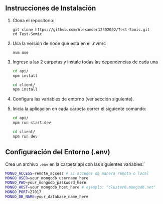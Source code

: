 ## Instrucciones de Instalación

1. Clona el repositorio:

   ```shell
   git clone https://github.com/Alexander12302002/Test-Somic.git
   cd Test-Somic
   ```

2. Usa la versión de node que esta en el .nvmrc

   ```shell
   nvm use
   ```

3. Ingrese a las 2 carpetas y instale todas las dependencias de cada una

   ```sh
   cd api/
   npm install
   ```

    ```sh
   cd client/
   npm install
   ```

4. Configura las variables de entorno (ver sección siguiente).

5. Inicia la aplicación en cada carpeta correr el siguiente comando:

   ```sh
   cd api/
   npm run start:dev
   ```

   ```sh
   cd client/
   npm run dev
   ```

## Configuración del Entorno (.env)

Crea un archivo `.env` en la carpeta api con las siguientes variables:`

```sh
MONGO_ACCESS=remote_access # si accedes de manera remota o local
MONGO_USER=your_mongodb_username_here
MONGO_PWD=your_mongodb_password_here
MONGO_HOST=your_mongodb_host_here # ejemplo: "cluster0.mongodb.net"
MONGO_PORT=27017
MONGO_DB_NAME=your_database_name_here
```